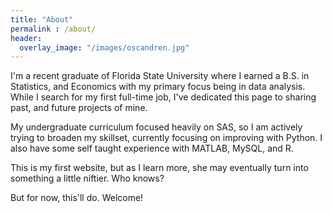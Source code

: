 ```yaml
---
title: "About"
permalink : /about/
header:
  overlay_image: "/images/oscandren.jpg"
---
```



I'm a recent graduate of Florida State University where I earned a B.S. in Statistics, and Economics with my primary focus being in data analysis. While I search for my first full-time job, I've dedicated this page to sharing past, and future projects of mine.

My undergraduate curriculum focused heavily on SAS, so I am actively trying to broaden my skillset, currently focusing on improving with Python. I also have some self taught experience with MATLAB, MySQL, and R.

This is my first website, but as I learn more, she may eventually turn into something a little niftier. Who knows?



But for now, this'll do. Welcome!

